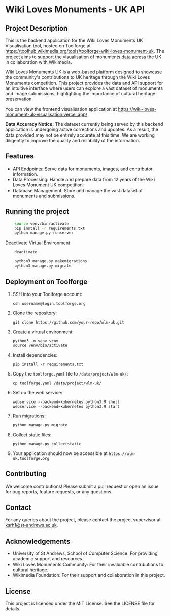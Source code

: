 # Wiki Loves Monuments - UK API

## Project Description

This is the backend application for the Wiki Loves Monuments UK Visualisation tool, hosted on Toolforge at https://toolhub.wikimedia.org/tools/toolforge-wiki-loves-monument-uk. The project aims to support the visualisation of monuments data across the UK in collaboration with Wikimedia. 

Wiki Loves Monuments UK is a web-based platform designed to showcase the community's contributions to UK heritage through the Wiki Loves Monuments competition. This project provides the data and API support for an intuitive interface where users can explore a vast dataset of monuments and image submissions, highlighting the importance of cultural heritage preservation.

You can view the frontend visualisation application at https://wiki-loves-monument-uk-visualisation.vercel.app/

**Data Accuracy Notice:** The dataset currently being served by this backend application is undergoing active corrections and updates. As a result, the data provided may not be entirely accurate at this time. We are working diligently to improve the quality and reliability of the information.

## Features

- API Endpoints: Serve data for monuments, images, and contributor information.
- Data Processing: Handle and prepare data from 12 years of the Wiki Loves Monument UK competition.
- Database Management: Store and manage the vast dataset of monuments and submissions.

## Running the project

```bash
    source venv/bin/activate
    pip install -r requirements.txt
    python manage.py runserver
```

Deactivate Virtual Environment

```bash
    deactivate
```

```bash
    python3 manage.py makemigrations
    python3 manage.py migrate
```

## Deployment on Toolforge

1. SSH into your Toolforge account:
   ```
   ssh username@login.toolforge.org
   ```

2. Clone the repository:
   ```
   git clone https://github.com/your-repo/wlm-uk.git
   ```

3. Create a virtual environment:
   ```
   python3 -m venv venv
   source venv/bin/activate
   ```

4. Install dependencies:
   ```
   pip install -r requirements.txt
   ```

5. Copy the `toolforge.yaml` file to `/data/project/wlm-uk/`:
   ```
   cp toolforge.yaml /data/project/wlm-uk/
   ```

6. Set up the web service:
   ```
   webservice --backend=kubernetes python3.9 shell
   webservice --backend=kubernetes python3.9 start
   ```

7. Run migrations:
   ```
   python manage.py migrate
   ```

8. Collect static files:
   ```
   python manage.py collectstatic
   ```

9. Your application should now be accessible at `https://wlm-uk.toolforge.org`

## Contributing

We welcome contributions! Please submit a pull request or open an issue for bug reports, feature requests, or any questions.

## Contact

For any queries about the project, please contact the project supervisor at ksrh1@st-andrews.ac.uk.

## Acknowledgements

- University of St Andrews, School of Computer Science: For providing academic support and resources.
- Wiki Loves Monuments Community: For their invaluable contributions to cultural heritage.
- Wikimedia Foundation: For their support and collaboration in this project.

## License

This project is licensed under the MIT License. See the LICENSE file for details.
